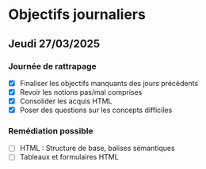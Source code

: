 # Objectifs journaliers

## Jeudi 27/03/2025

### Journée de rattrapage

- [X] Finaliser les objectifs manquants des jours précédents
- [x] Revoir les notions pas/mal comprises
- [x] Consolider les acquis HTML
- [x] Poser des questions sur les concepts difficiles

### Remédiation possible

- [ ] HTML : Structure de base, balises sémantiques
- [ ] Tableaux et formulaires HTML
